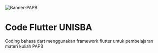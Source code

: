 ![Banner-PAPB](https://github.com/syncaster/Code-Flutter-UNISBA/assets/4426927/f5cba8d0-ef4e-4e21-8e6a-4ec49760390a)

# Code Flutter UNISBA
 Coding bahasa dart menggunakan framework flutter untuk pembelajaran materi kuliah PAPB
